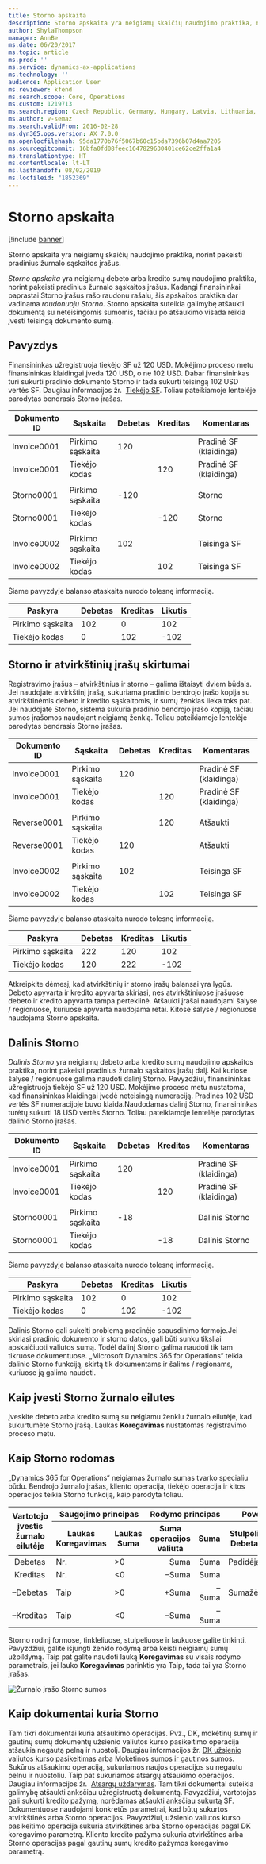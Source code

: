 ```yaml
---
title: Storno apskaita
description: Storno apskaita yra neigiamų skaičių naudojimo praktika, norint pakeisti pradinius žurnalo sąskaitos įrašus.
author: ShylaThompson
manager: AnnBe
ms.date: 06/20/2017
ms.topic: article
ms.prod: ''
ms.service: dynamics-ax-applications
ms.technology: ''
audience: Application User
ms.reviewer: kfend
ms.search.scope: Core, Operations
ms.custom: 1219713
ms.search.region: Czech Republic, Germany, Hungary, Latvia, Lithuania, Poland, Russia
ms.author: v-semaz
ms.search.validFrom: 2016-02-28
ms.dyn365.ops.version: AX 7.0.0
ms.openlocfilehash: 95da1770b76f5067b60c15bda7396b07d4aa7205
ms.sourcegitcommit: 16bfa0fd08feec1647829630401ce62ce2ffa1a4
ms.translationtype: HT
ms.contentlocale: lt-LT
ms.lasthandoff: 08/02/2019
ms.locfileid: "1852369"
---
```

# <a name="storno-accounting"></a>Storno apskaita

[!include [banner](../includes/banner.md)]

Storno apskaita yra neigiamų skaičių naudojimo praktika, norint pakeisti pradinius žurnalo sąskaitos įrašus.

*Storno apskaita* yra neigiamų debeto arba kredito sumų naudojimo praktika, norint pakeisti pradinius žurnalo sąskaitos įrašus. Kadangi finansininkai paprastai Storno įrašus rašo raudonu rašalu, šis apskaitos praktika dar vadinama *raudonuoju Storno*. Storno apskaita suteikia galimybę atšaukti dokumentą su neteisingomis sumomis, tačiau po atšaukimo visada reikia įvesti teisingą dokumento sumą.

## <a name="example"></a>Pavyzdys
Finansininkas užregistruoja tiekėjo SF už 120 USD. Mokėjimo proceso metu finansininkas klaidingai įveda 120 USD, o ne 102 USD. Dabar finansininkas turi sukurti pradinio dokumento Storno ir tada sukurti teisingą 102 USD vertės SF. Daugiau informacijos žr.  [Tiekėjo SF](../accounts-payable/vendor-invoices-overview.md). Toliau pateikiamoje lentelėje parodytas bendrasis Storno įrašas.

| **Dokumento ID** | **Sąskaita** | **Debetas** | **Kreditas** | **Komentaras**                  |
|-----------------|-------------|-----------|------------|------------------------------|
| Invoice0001     | Pirkimo sąskaita   | 120       |            | Pradinė SF (klaidinga) |
| Invoice0001     | Tiekėjo kodas  |           | 120        | Pradinė SF (klaidinga) |
|                 |             |           |            |                              |
| Storno0001      | Pirkimo sąskaita   | -120     |            | Storno                       |
| Storno0001      | Tiekėjo kodas  |           | -120      | Storno                       |
|                 |             |           |            |                              |
| Invoice0002     | Pirkimo sąskaita   | 102       |            | Teisinga SF              |
| Invoice0002     | Tiekėjo kodas  |           | 102        | Teisinga SF              |

Šiame pavyzdyje balanso ataskaita nurodo tolesnę informaciją.

| Paskyra    | Debetas | Kreditas | Likutis |
|------------|-------|--------|---------|
| Pirkimo sąskaita  | 102   | 0      | 102     |
| Tiekėjo kodas | 0     | 102    | -102    |

## <a name="differences-between-storno-and-reverse-entries"></a>Storno ir atvirkštinių įrašų skirtumai
Registravimo įrašus – atvirkštinius ir storno – galima ištaisyti dviem būdais. Jei naudojate atvirkštinį įrašą, sukuriama pradinio bendrojo įrašo kopija su atvirkštinėmis debeto ir kredito sąskaitomis, ir sumų ženklas lieka toks pat. Jei naudojate Storno, sistema sukuria pradinio bendrojo įrašo kopiją, tačiau sumos įrašomos naudojant neigiamą ženklą. Toliau pateikiamoje lentelėje parodytas bendrasis Storno įrašas.

| **Dokumento ID** | **Sąskaita** | **Debetas** | **Kreditas** | **Komentaras**                  |
|-----------------|-------------|-----------|------------|------------------------------|
| Invoice0001     | Pirkimo sąskaita   | 120       |            | Pradinė SF (klaidinga) |
| Invoice0001     | Tiekėjo kodas  |           | 120        | Pradinė SF (klaidinga) |
|                 |             |           |            |                              |
| Reverse0001     | Pirkimo sąskaita   |           | 120        | Atšaukti                      |
| Reverse0001     | Tiekėjo kodas  | 120       |            | Atšaukti                      |
|                 |             |           |            |                              |
| Invoice0002     | Pirkimo sąskaita   | 102       |            | Teisinga SF              |
| Invoice0002     | Tiekėjo kodas  |           | 102        | Teisinga SF              |

Šiame pavyzdyje balanso ataskaita nurodo tolesnę informaciją.

| Paskyra    | Debetas | Kreditas | Likutis |
|------------|-------|--------|---------|
| Pirkimo sąskaita  | 222   | 120    | 102     |
| Tiekėjo kodas | 120   | 222    | -102    |

Atkreipkite dėmesį, kad atvirkštinių ir storno įrašų balansai yra lygūs. Debeto apyvarta ir kredito apyvarta skiriasi, nes atvirkštiniuose įrašuose debeto ir kredito apyvarta tampa perteklinė. Atšaukti įrašai naudojami šalyse / regionuose, kuriuose apyvarta naudojama retai. Kitose šalyse / regionuose naudojama Storno apskaita.

## <a name="partial-storno"></a>Dalinis Storno
*Dalinis Storno* yra neigiamų debeto arba kredito sumų naudojimo apskaitos praktika, norint pakeisti pradinius žurnalo sąskaitos įrašų dalį. Kai kuriose šalyse / regionuose galima naudoti dalinį Storno. Pavyzdžiui, finansininkas užregistruoja tiekėjo SF už 120 USD. Mokėjimo proceso metu nustatoma, kad finansininkas klaidingai įvedė neteisingą numeraciją. Pradinės 102 USD vertės SF numeracijoje buvo klaida.Naudodamas dalinį Storno, finansininkas turėtų sukurti 18 USD vertės Storno. Toliau pateikiamoje lentelėje parodytas dalinio Storno įrašas.

| **Dokumento ID** | **Sąskaita** | **Debetas** | **Kreditas** | **Komentaras**                  |
|-----------------|-------------|-----------|------------|------------------------------|
| Invoice0001     | Pirkimo sąskaita   | 120       |            | Pradinė SF (klaidinga) |
| Invoice0001     | Tiekėjo kodas  |           | 120        | Pradinė SF (klaidinga) |
|                 |             |           |            |                              |
| Storno0001      | Pirkimo sąskaita   | \-18      |            | Dalinis Storno               |
| Storno0001      | Tiekėjo kodas  |           | \-18       | Dalinis Storno               |

Šiame pavyzdyje balanso ataskaita nurodo tolesnę informaciją.

| Paskyra    | Debetas | Kreditas | Likutis |
|------------|-------|--------|---------|
| Pirkimo sąskaita  | 102   | 0      | 102     |
| Tiekėjo kodas | 0     | 102    | -102    |

Dalinis Storno gali sukelti problemą pradinėje spausdinimo formoje.Jei skiriasi pradinio dokumento ir storno datos, gali būti sunku tiksliai apskaičiuoti valiutos sumą. Todėl dalinį Storno galima naudoti tik tam tikruose dokumentuose. „Microsoft Dynamics 365 for Operations“ teikia dalinio Storno funkciją, skirtą tik dokumentams ir šalims / regionams, kuriuose ją galima naudoti.

## <a name="how-to-enter-stornoon-journal-lines"></a>Kaip įvesti Storno žurnalo eilutes
Įveskite debeto arba kredito sumą su neigiamu ženklu žurnalo eilutėje, kad sukurtumėte Storno įrašą. Laukas **Koregavimas** nustatomas registravimo proceso metu. 

## <a name="how-storno-is-displayed"></a>Kaip Storno rodomas
„Dynamics 365 for Operations“ neigiamas žurnalo sumas tvarko specialiu būdu. Bendrojo žurnalo įrašas, kliento operacija, tiekėjo operacija ir kitos operacijos teikia Storno funkciją, kaip parodyta toliau.

<table>
<thead>
<tr class="row-1">
<th class="column-1" rowspan="2">Vartotojo įvestis žurnalo eilutėje</th>
<th class="column-2" colspan="2">Saugojimo principas</th>
<th class="column-4" colspan="2">Rodymo principas</th>
<th class="column-6" colspan="3">Poveikis išrašo ataskaitai</th>
</tr>
<tr class="row-1">
<th class="column-2">Laukas Koregavimas</th>
<th class="column-3">Laukas Suma</th>
<th class="column-4">Suma operacijos valiuta</th>
<th class="column-5">Suma</th>
<th class="column-6">Stulpelis Debetas</th>
<th class="column-7">Stulpelis Kreditas</th>
<th class="column-8">Stulpelis Balansas</th>
</tr>
</thead>
<tbody>
<tr class="row-2">
<td class="column-1"> Debetas</td>
<td class="column-2">Nr.</td>
<td class="column-3">&gt;0</td>
<td class="column-4" align="right">Suma</td>
<td class="column-5" align="right">Suma</td>
<td class="column-6">Padidėja</td>
<td class="column-7"></td>
<td class="column-8">Padidėja</td>
</tr>
<tr class="row-3">
<td class="column-1"> Kreditas</td>
<td class="column-2">Nr.</td>
<td class="column-3">&lt;0</td>
<td class="column-4" align="right">–Suma</td>
<td class="column-5" align="right">Suma</td>
<td class="column-6"></td>
<td class="column-7">Padidėja</td>
<td class="column-8">Sumažėja</td>
</tr>
<tr class="row-4">
<td class="column-1">–Debetas</td>
<td class="column-2">Taip</td>
<td class="column-3">&gt;0</td>
<td class="column-4" align="right">+Suma</td>
<td class="column-5" align="right">–Suma</td>
<td class="column-6">Sumažėja</td>
<td class="column-7"></td>
<td class="column-8">Padidėja</td>
</tr>
<tr class="row-5">
<td class="column-1">–Kreditas</td>
<td class="column-2">Taip</td>
<td class="column-3">&lt;0</td>
<td class="column-4" align="right">–Suma</td>
<td class="column-5" align="right">–Suma</td>
<td class="column-6"></td>
<td class="column-7">Sumažėja</td>
<td class="column-8">Sumažėja</td>
</tr>
</tbody>
</table>

Storno rodinį formose, tinkleliuose, stulpeliuose ir laukuose galite tinkinti. Pavyzdžiui, galite išjungti ženklo rodymą arba keisti neigiamų sumų užpildymą. Taip pat galite naudoti lauką **Koregavimas** su visais rodymo parametrais, jei lauko **Koregavimas** parinktis yra Taip, tada tai yra Storno įrašas.

![Žurnalo įrašo Storno sumos](./media/journal-storno.png)

## <a name="how-documents-create-storno"></a>Kaip dokumentai kuria Storno
Tam tikri dokumentai kuria atšaukimo operacijas. Pvz., DK, mokėtinų sumų ir gautinų sumų dokumentų užsienio valiutos kurso pasikeitimo operacija atšaukia negautą pelną ir nuostolį. Daugiau informacijos žr. [DK užsienio valiutos kurso pasikeitimas](../general-ledger/foreign-currency-revaluation-general-ledger.md) arba [Mokėtinos sumos ir gautinos sumos](../cash-bank-management/foreign-currency-revaluation-accounts-payable-accounts-receivable.md). Sukūrus atšaukimo operaciją, sukuriamos naujos operacijos su negautu pelnu ir nuostoliu. Taip pat sukuriamos atsargų atšaukimo operacijos. Daugiau informacijos žr.  [Atsargų uždarymas](../../supply-chain/cost-management/inventory-close.md). Tam tikri dokumentai suteikia galimybę atšaukti anksčiau užregistruotą dokumentą. Pavyzdžiui, vartotojas gali sukurti kredito pažymą, norėdamas atšaukti anksčiau sukurtą SF. Dokumentuose naudojami konkretūs parametrai, kad būtų sukurtos atvirkštinės arba Storno operacijos. Pavyzdžiui, užsienio valiutos kurso pasikeitimo operacija sukuria atvirkštines arba Storno operacijas pagal DK koregavimo parametrą. Kliento kredito pažyma sukuria atvirkštines arba Storno operacijas pagal gautinų sumų kredito pažymos koregavimo parametrą.


